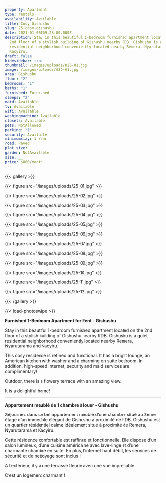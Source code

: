 ```yaml
---
property: Apartment
type: rentals
availability: Available
title: Cosy Gishushu
slug: 25-cosy-gishushu
date: 2021-01-05T09:28:00.000Z
description: Stay in this beautiful 1-bedroom furnished apartment located on the
  2nd floor of a stylish building of Gishushu nearby RDB. Gishushu is a quiet
  residential neighborhood conveniently located nearby Remera, Nyarutarama and
  Kacyiru.
draft: false
hidesidebar: true
thumbnail: /images/uploads/025-01.jpg
image: /images/uploads/025-01.jpg
area: Gishushu
floor: "2"
bedrooms: "1"
baths: "1"
furnished: Furnished
sleeps: "2"
maid: Available
tv: Available
wifi: Available
washingmachine: Available
closets: Available
pets: NotAllowed
parking: "1"
security: Available
minimumstay: 1 Year
road: Paved
plot_size: __
garden: NotAvailable
size: __
price: $800/month
---
```

{{< gallery >}}

{{< figure src="/images/uploads/25-01.jpg" >}}

{{< figure src="/images/uploads/25-02.jpg" >}}

{{< figure src="/images/uploads/25-03.jpg" >}}

{{< figure src="/images/uploads/25-04.jpg" >}}

{{< figure src="/images/uploads/25-05.jpg" >}}

{{< figure src="/images/uploads/25-06.jpg" >}}

{{< figure src="/images/uploads/25-07.jpg" >}}

{{< figure src="/images/uploads/25-08.jpg" >}}

{{< figure src="/images/uploads/25-09.jpg" >}}

{{< figure src="/images/uploads/25-10.jpg" >}}

{{< figure src="/images/uploads/25-11.jpg" >}}

{{< figure src="/images/uploads/25-12.jpg" >}}

{{< /gallery >}}

{{< load-photoswipe >}}

**Furnished 1-Bedroom Apartment for Rent - Gishushu**

Stay in this beautiful 1-bedroom furnished apartment located on the 2nd floor of a stylish building of Gishushu nearby RDB. Gishushu is a quiet residential neighborhood conveniently located nearby Remera, Nyarutarama and Kacyiru.

This cosy residence is refined and functional. It has a bright lounge, an American kitchen with washer and a charming en suite bedroom. In addition, high-speed internet, security and maid services are complimentary!

Outdoor, there is a flowery terrace with an amazing view.

It is a delightful home!

- - -

**Appartement meublé de 1 chambre à louer - Gishushu**

Séjournez dans ce bel appartement meublé d’une chambre situé au 2ème étage d’un immeuble élégant de Gishushu à proximité de RDB. Gishushu est un quartier résidentiel calme idéalement situé à proximité de Remera, Nyarutarama et Kacyiru.

Cette résidence confortable est raffinée et fonctionnelle. Elle dispose d’un salon lumineux, d’une cuisine américaine avec lave-linge et d’une charmante chambre en suite. En plus, l’internet haut débit, les services de sécurité et de nettoyage sont inclus !

A l’extérieur, il y a une terrasse fleurie avec une vue imprenable.

C’est un logement charmant !